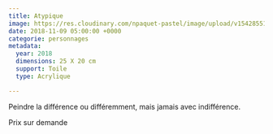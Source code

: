 ```yaml
---
title: Atypique
image: https://res.cloudinary.com/npaquet-pastel/image/upload/v1542855191/atypique.jpg
date: 2018-11-09 05:00:00 +0000
categorie: personnages
metadata:
  year: 2018
  dimensions: 25 X 20 cm
  support: Toile
  type: Acrylique

---
```

Peindre la différence ou différemment, mais jamais avec indifférence.

Prix sur demande